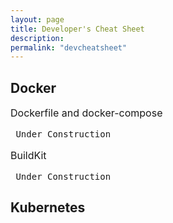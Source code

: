 ```yaml
---
layout: page
title: Developer's Cheat Sheet
description:
permalink: "devcheatsheet"
---
```


<h2>Docker</h2>

<p style="font-size: 16px"> Dockerfile and docker-compose </p>
<pre>
 Under Construction
</pre>

<p style="font-size: 16px"> BuildKit </p>
<pre>
 Under Construction
</pre>

<h2>Kubernetes</h2>

